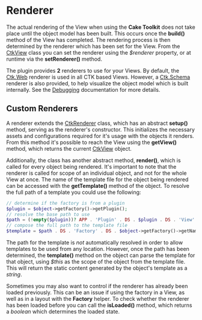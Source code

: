 Renderer
========

The actual rendering of the View when using the **Cake Toolkit** does not take place until the object model has been built. This occurs once the **build()** method of the View has completed. The rendering process is then determined by the renderer which has been set for the View. From the [CtkView](../../View/CtkView.php) class you can set the renderer using the *$renderer* property, or at runtime via the **setRenderer()** method.

The plugin provides **2** renderers to use for your Views. By default, the [Ctk.Web](../../View/Renderer/WebRenderer.php) renderer is used in all CTK based Views. However, a [Ctk.Schema](../../View/Renderer/SchemaRenderer.php) renderer is also provided, to help visualize the object model which is built internally. See the [Debugging](Debugging.md) documentation for more details.

Custom Renderers
----------------

A renderer extends the [CtkRenderer](../../Lib/CtkRenderer.php) class, which has an abstract **setup()** method, serving as the renderer's constructor. This initializes the necessary assets and configurations required for it's usage with the objects it renders. From this method it's possible to reach the View using the **getView()** method, which returns the current [CtkView](../../View/CtkView.php) object.

Additionally, the class has another abstract method, **render()**, which is called for every object being rendered. It's important to note that the renderer is called for scope of an individual object, and not for the whole View at once. The name of the template file for the object being rendered can be accessed with the **getTemplate()** method of the object. To resolve the full path of a template you could use the following:

```php
// determine if the factory is from a plugin
$plugin = $object->getFactory()->getPlugin();
// resolve the base path to use
$path = (!empty($plugin))? APP . 'Plugin' . DS . $plugin . DS . 'View' : dirname(__DIR__);
// compose the full path to the template file
$template = $path . DS . 'Factory' . DS . $object->getFactory()->getName() . DS . 'Templates' . DS . $object->getTemplate() . '.ctp';
```

The path for the template is *not* automatically resolved in order to allow templates to be used from any location. However, once the path has been determined, the **template()** method on the object can parse the template for that object, using *$this* as the scope of the object from the template file. This will return the static content generated by the object's template as a *string*.

Sometimes you may also want to control if the renderer has already been loaded previously. This can be an issue if using the factory in a View, as well as in a layout with the **Factory** helper. To check whether the renderer has been loaded before you can call the **isLoaded()** method, which returns a *boolean* which determines the loaded state.

